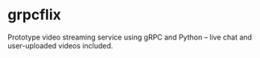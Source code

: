 # grpcflix
Prototype video streaming service using gRPC and Python – live chat and user-uploaded videos included.
